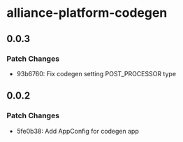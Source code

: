 # alliance-platform-codegen

## 0.0.3

### Patch Changes

- 93b6760: Fix codegen setting POST_PROCESSOR type

## 0.0.2

### Patch Changes

- 5fe0b38: Add AppConfig for codegen app
